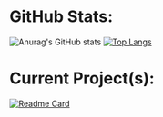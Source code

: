 # GitHub Stats:

![Anurag's GitHub stats](https://github-readme-stats.vercel.app/api?username=Cracko298&show_icons=true&theme=dark&count_private=true&show_icons=true)
[![Top Langs](https://github-readme-stats.vercel.app/api/top-langs/?username=Cracko298&layout=compact&theme=dark&count_private=true&show_icons=true)](https://github.com/anuraghazra/github-readme-stats)

# Current Project(s):

[![Readme Card](https://github-readme-stats.vercel.app/api/pin/?username=Cracko298&repo=Ultimate-Ice-Station-Z-Plugin&show_icons=true&theme=dark&count_private=true&show_icons=true)](https://github.com/Cracko298/Ultimate-Ice-Station-Z-Plugin)
